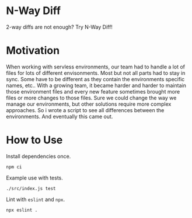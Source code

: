 # N-Way Diff
2-way diffs are not enough? Try N-Way Diff!

# Motivation
When working with servless environments, our team had to handle a lot of files for lots of different envisonments. Most but not all parts had to stay in sync. Some have to be different as they contain the environments specific names, etc.. With a growing team, it became harder and harder to maintain those environment files and every new feature sometimes brought more files or more changes to those files. Sure we could change the way we manage our environments, but other solutions require more complex approaches. So i wrote a script to see all differences between the environments. And eventually this came out.

# How to Use
Install dependencies once.
```
npm ci
```

Example use with tests.
```
./src/index.js test
```

Lint with `eslint` and `npx`.
```
npx eslint .
```
